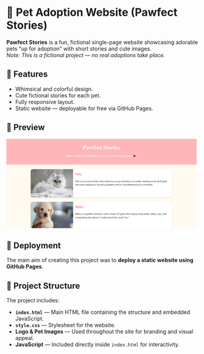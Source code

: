 # 🐾 Pet Adoption Website (Pawfect Stories)

**Pawfect Stories** is a fun, fictional single-page website showcasing adorable pets “up for adoption” with short stories and cute images.  
*Note: This is a fictional project — no real adoptions take place.*

## 🌟 Features
- Whimsical and colorful design.
- Cute fictional stories for each pet.
- Fully responsive layout.
- Static website — deployable for free via GitHub Pages.

## 📸 Preview
<img src="WebsiteIMG.png" alt="Pawfect Stories Preview" width="500">


## 🚀 Deployment
The main aim of creating this project was to **deploy a static website using GitHub Pages**.  

## 📂 Project Structure

The project includes:

- **`index.html`** — Main HTML file containing the structure and embedded JavaScript.
- **`style.css`** — Stylesheet for the website.
- **Logo & Pet Images** — Used throughout the site for branding and visual appeal.
- **JavaScript** — Included directly inside `index.html` for interactivity.